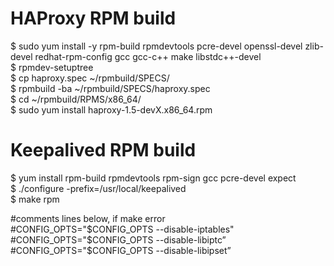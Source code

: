# HAProxy RPM build

$ sudo yum install -y rpm-build rpmdevtools pcre-devel openssl-devel zlib-devel redhat-rpm-config gcc gcc-c++ make libstdc++-devel  
$ rpmdev-setuptree   
$ cp haproxy.spec ~/rpmbuild/SPECS/  
$ rpmbuild -ba ~/rpmbuild/SPECS/haproxy.spec  
$ cd ~/rpmbuild/RPMS/x86_64/  
$ sudo yum install haproxy-1.5-devX.x86_64.rpm 

# Keepalived RPM build

$ yum install rpm-build rpmdevtools rpm-sign gcc pcre-devel expect  
$ ./configure -prefix=/usr/local/keepalived  
$ make rpm  

#comments lines below, if make error  
#CONFIG_OPTS="$CONFIG_OPTS --disable-iptables"  
#CONFIG_OPTS="$CONFIG_OPTS --disable-libiptc”  
#CONFIG_OPTS="$CONFIG_OPTS --disable-libipset”  


